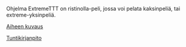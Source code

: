 Ohjelma ExtremeTTT on ristinolla-peli, jossa voi pelata kaksinpeliä, tai extreme-yksinpeliä.

[Aiheen kuvaus](dokumentaatio/aiheenKuvausJaMääritelmä.md)

[Tuntikirjanpito](dokumentaatio/tuntikirjanpito.md)

